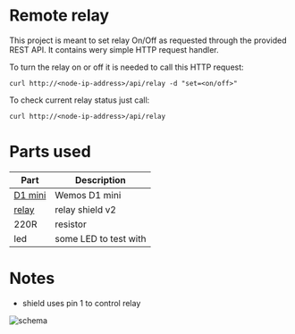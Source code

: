 Remote relay
============

This project is meant to set relay On/Off as requested through the provided REST API.
It contains wery simple HTTP request handler.

To turn the relay on or off it is needed to call this HTTP request:

```
curl http://<node-ip-address>/api/relay -d "set=<on/off>"

```

To check current relay status just call:
```
curl http://<node-ip-address>/api/relay
```

# Parts used
|Part|Description|
|----|-----------|
|[D1 mini](http://www.wemos.cc/Products/d1_mini.html)|Wemos D1 mini|
|[relay](http://www.wemos.cc/Products/relay_shield_v2.html)|relay shield v2|
|220R|resistor|
|led|some LED to test with|

# Notes
* shield uses pin 1 to control relay

![schema](https://github.com/tchaloupka/nodemcu/blob/master/images/relay.png?raw=true)
